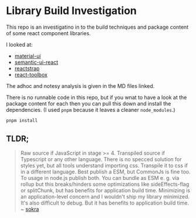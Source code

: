# Library Build Investigation

This repo is an investigatino in to the build techniques and package content of some react component libraries.

I looked at:

- [material-ui](./material-ui.md)
- [semantic-ui-react](./semantic-ui-react,md)
- [reactstrap](./reactstrap.md)
- [react-toolbox](./react-toolbox.md)

The adhoc and notesy analysis is given in the MD files linked.

There is no runnable code in this repo, but if you wnat to have a look at the package content for each then you can pull this down and install the dependencies. (I used `pnpm` because it leaves a cleaner `node_modules`.)

```sh
pnpm install
```

## TLDR;

> Raw source if JavaScript in stage >= 4.
> Transpiled source if Typescript or any other language.
> There is no specced solution for styles yet, but all tools understand importing css. Transpile it to css if in a different language.
> Best publish a ESM, but CommonJs is fine too. To usage in node.js publish both.
> You can bundle as ESM e. g. via rollup but this breaks/hinders some optimizations like sideEffects-flag or splitChunk, but has benefits for application build time.
> Minimizing is an application-level concern and I wouldn't ship my library minimized. It's also difficult to debug. But it has benefits to application build time.
~ [sokra](https://github.com/webpack/webpack/issues/11277#issuecomment-671086083)

